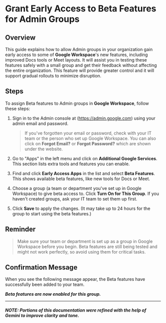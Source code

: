 # Grant Early Access to Beta Features for Admin Groups

## Overview

 This guide explains how to allow Admin groups in your organization gain early access to some of **Google Workspace**'s new features, including improved Docs tools or Meet layouts. It will assist you in testing these features safely with a small group and get their feedback without affecting the entire organization. This feature will provide greater control and it will support gradual rollouts to minimize disruption.
 
## Steps

To assign Beta features to Admin groups in **Google Workspace**, follow these steps:

1. Sign in to the Admin console at (https://admin.google.com) using your admin email and password. 

    > If you've forgotten your email or password, check with your IT team or the person who set up Google Workspace. You can also click on **Forgot Email?** or **Forgot Password?** which are shown under the website.

2. Go to "Apps" in the left menu and click on **Additional Google Services**. This section lists extra tools and features you can enable.

3. Find and click **Early Access Apps** in the list and select **Beta Features**. This shows available beta features, like new tools for Docs or Meet.

4. Choose a group (a team or department you've set up in Google Workspace) to give beta access to. Click **Turn On for This Group**. If you haven't created groups, ask your IT team to set them up first.

5. Click **Save** to apply the changes. (It may take up to 24 hours for the group to start using the beta features.)

## Reminder

> Make sure your team or department is set up as a group in Google Workspace before you begin. Beta features are still being tested and might not work perfectly, so avoid using them for critical tasks. 

## Confirmation Message

When you see the following message appear, the Beta features have successfully been added to your team.

***Beta features are now enabled for this group.***

---

##### **NOTE:** Portions of this documentation were refined with the help of Gemini to improve clarity and tone. 
